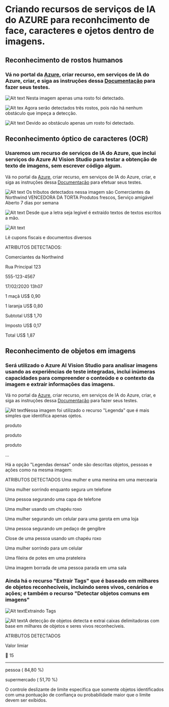 # Criando recursos de serviços de IA do AZURE para reconhcimento de face, caracteres e ojetos dentro de imagens.

## Reconhecimento de rostos humanos

### Vá no portal da [Azure](https://portal.azure.com/?azure-portal=true), criar recurso, em serviços de IA do Azure, criar, e siga as instruções dessa [Documentação](https://microsoftlearning.github.io/mslearn-ai-fundamentals/Instructions/Labs/04-face.html) para fazer seus testes.

![Alt text](store-camera-1.jpg) Nesta imagem apenas uma rosto foi detectado.

![Alt tex](store-camera-2.jpg) Agora serão detectados três rostos, pois não há nenhum obstáculo que impeça a detecção.

![Alt text](store-camera-3.jpg) Devido ao obstáculo apenas um rosto foi detectado.

## Reconhecimento óptico de caracteres (OCR)

### Usaremos um recurso de serviços de IA do Azure, que inclui serviços do Azure AI Vision Studio para testar a obtenção de texto de imagens, sem escrever código algum.

Vá no portal da [Azure](https://portal.azure.com/?azure-portal=true), criar recurso, em serviços de IA do Azure, criar, e siga as instruções dessa [Documentação](https://microsoftlearning.github.io/mslearn-ai-fundamentals/Instructions/Labs/05-ocr.html) para efetuar seus testes.

![Alt text](advert.jpg) Os tributos detectados nessa imagem são Comerciantes da Northwind
VENCEDORA DA TORTA
Produtos frescos,
Serviço amigável
Aberto 7 dias por semana

![Alt text](note.jpg) Desde que a letra seja legível é extraído textos de textos escritos a mão.


![Alt text](receipt.jpg) 

Lê cupons fiscais e documentos diversos


ATRIBUTOS DETECTADOS:

Comerciantes da Northwind

Rua Principal 123

555-123-4567

17/02/2020 13h07

1 maçã US$ 0,90

1 laranja US$ 0,80

Subtotal US$ 1,70

Imposto US$ 0,17

Total US$ 1,87

## Reconhecimento de objetos em imagens

###  Será utilizado o Azure AI Vision Studio para analisar imagens usando as experiências de teste integradas, inclui inúmeras capacidades para compreender o conteúdo e o contexto da imagem e extrair informações das imagens.

Vá no portal da [Azure](https://portal.azure.com/?azure-portal=true), criar recurso, em serviços de IA do Azure, criar, e siga as instruções dessa [Documentação](https://microsoftlearning.github.io/mslearn-ai-fundamentals/Instructions/Labs/03-image-analysis.html) para fazer seus testes.

![Alt text](store-camera-1-1.jpg)Nessa imagem foi utilizado o recurso "Legenda" que é mais simples que identifica apenas ojetos.

produto

produto

produto

...

Há a opção "Legendas densas" onde são descritas objetos, pessoas  e ações como na mesma imagem:

ATRIBUTOS DETECTADOS
Uma mulher e uma menina em uma mercearia

Uma mulher sorrindo enquanto segura um telefone

Uma pessoa segurando uma capa de telefone

Uma mulher usando um chapéu roxo

Uma mulher segurando um celular para uma garota em uma loja

Uma pessoa segurando um pedaço de gengibre

Close de uma pessoa usando um chapéu roxo

Uma mulher sorrindo para um celular

Uma fileira de potes em uma prateleira

Uma imagem borrada de uma pessoa parada em uma sala

### Ainda há o recurso "Extrair Tags" que é baseado em milhares de objetos reconhecíveis, incluindo seres vivos, cenários e ações; e também o recurso "Detectar objetos comuns em imagens"

![Alt text](detect-attributes.png)Extraindo Tags

![Alt text](store-camera-3-1.jpg)A detecção de objetos detecta e extrai caixas delimitadoras com base em milhares de objetos e seres vivos reconhecíveis.

ATRIBUTOS DETECTADOS

Valor limiar


15
________________________________________
pessoa ( 84,80 %)

supermercado ( 51,70 %)

O controle deslizante de limite especifica que somente objetos identificados com uma pontuação de confiança ou probabilidade maior que o limite devem ser exibidos.

